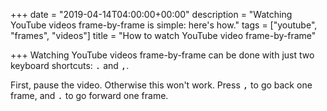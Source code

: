 +++
date = "2019-04-14T04:00:00+00:00"
description = "Watching YouTube videos frame-by-frame is simple: here's how."
tags = ["youtube", "frames", "videos"]
title = "How to watch YouTube video frame-by-frame"

+++
Watching YouTube videos frame-by-frame can be done with just two keyboard shortcuts: <kbd>.</kbd> and <kbd>,</kbd>.

First, pause the video. Otherwise this won't work. Press <kbd>,</kbd> to go back one frame, and <kbd>.</kbd> to go forward one frame.